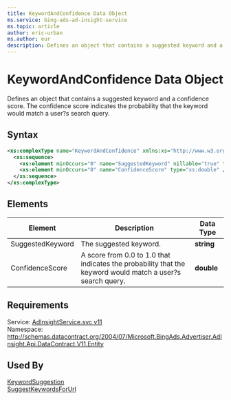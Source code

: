 ```yaml
---
title: KeywordAndConfidence Data Object
ms.service: bing-ads-ad-insight-service
ms.topic: article
author: eric-urban
ms.author: eur
description: Defines an object that contains a suggested keyword and a confidence score.
---
```

# KeywordAndConfidence Data Object
Defines an object that contains a suggested keyword and a confidence score. The confidence score indicates the probability that the keyword would match a user?s search query.

## Syntax
```xml
<xs:complexType name="KeywordAndConfidence" xmlns:xs="http://www.w3.org/2001/XMLSchema">
  <xs:sequence>
    <xs:element minOccurs="0" name="SuggestedKeyword" nillable="true" type="xs:string" />
    <xs:element minOccurs="0" name="ConfidenceScore" type="xs:double" />
  </xs:sequence>
</xs:complexType>
```

## <a name="elements"></a>Elements

|Element|Description|Data Type|
|-----------|---------------|-------------|
|<a name="suggestedkeyword"></a>SuggestedKeyword|The suggested keyword.|**string**|
|<a name="confidencescore"></a>ConfidenceScore|A score from 0.0 to 1.0 that indicates the probability that the keyword would match a user?s search query.|**double**|

## Requirements
Service: [AdInsightService.svc v11](https://adinsight.api.bingads.microsoft.com/Api/Advertiser/AdInsight/v11/AdInsightService.svc)  
Namespace: http://schemas.datacontract.org/2004/07/Microsoft.BingAds.Advertiser.AdInsight.Api.DataContract.V11.Entity  

## Used By
[KeywordSuggestion](keywordsuggestion.md)  
[SuggestKeywordsForUrl](suggestkeywordsforurl.md)  
